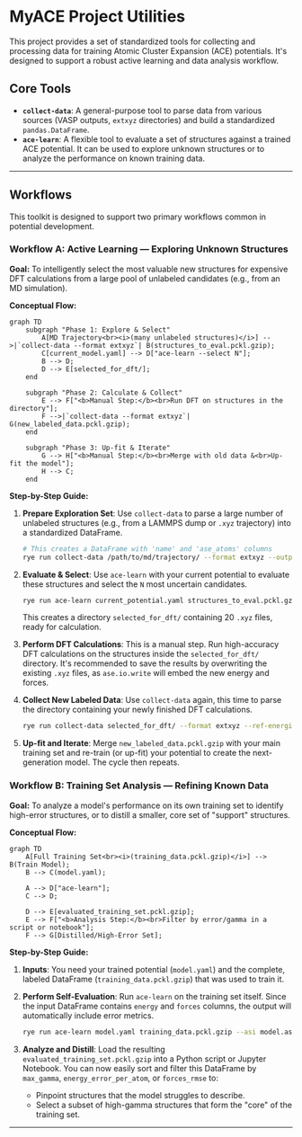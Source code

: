 # MyACE Project Utilities

This project provides a set of standardized tools for collecting and processing data for training Atomic Cluster Expansion (ACE) potentials. It's designed to support a robust active learning and data analysis workflow.

## Core Tools

- **`collect-data`**: A general-purpose tool to parse data from various sources (VASP outputs, `extxyz` directories) and build a standardized `pandas.DataFrame`.
- **`ace-learn`**: A flexible tool to evaluate a set of structures against a trained ACE potential. It can be used to explore unknown structures or to analyze the performance on known training data.

---

## Workflows

This toolkit is designed to support two primary workflows common in potential development.

### Workflow A: Active Learning — Exploring Unknown Structures

**Goal:** To intelligently select the most valuable new structures for expensive DFT calculations from a large pool of unlabeled candidates (e.g., from an MD simulation).

**Conceptual Flow:**
```mermaid
graph TD
    subgraph "Phase 1: Explore & Select"
        A[MD Trajectory<br><i>(many unlabeled structures)</i>] -->|`collect-data --format extxyz`| B(structures_to_eval.pckl.gzip);
        C[current_model.yaml] --> D["ace-learn --select N"];
        B --> D;
        D --> E[selected_for_dft/];
    end
    
    subgraph "Phase 2: Calculate & Collect"
        E --> F["<b>Manual Step:</b><br>Run DFT on structures in the directory"];
        F -->|`collect-data --format extxyz`| G(new_labeled_data.pckl.gzip);
    end

    subgraph "Phase 3: Up-fit & Iterate"
        G --> H["<b>Manual Step:</b><br>Merge with old data &<br>Up-fit the model"];
        H --> C;
    end
```

**Step-by-Step Guide:**

1.  **Prepare Exploration Set**: Use `collect-data` to parse a large number of unlabeled structures (e.g., from a LAMMPS dump or `.xyz` trajectory) into a standardized DataFrame.
    ```bash
    # This creates a DataFrame with 'name' and 'ase_atoms' columns
    rye run collect-data /path/to/md/trajectory/ --format extxyz --output structures_to_eval.pckl.gzip
    ```
2.  **Evaluate & Select**: Use `ace-learn` with your current potential to evaluate these structures and select the `N` most uncertain candidates.
    ```bash
    rye run ace-learn current_potential.yaml structures_to_eval.pckl.gzip --asi current_potential.asi --select 20 --output-selection-dir selected_for_dft
    ```
    This creates a directory `selected_for_dft/` containing 20 `.xyz` files, ready for calculation.

3.  **Perform DFT Calculations**: This is a manual step. Run high-accuracy DFT calculations on the structures inside the `selected_for_dft/` directory. It's recommended to save the results by overwriting the existing `.xyz` files, as `ase.io.write` will embed the new energy and forces.

4.  **Collect New Labeled Data**: Use `collect-data` again, this time to parse the directory containing your newly finished DFT calculations.
    ```bash
    rye run collect-data selected_for_dft/ --format extxyz --ref-energies ref.json --output new_labeled_data.pckl.gzip
    ```
5.  **Up-fit and Iterate**: Merge `new_labeled_data.pckl.gzip` with your main training set and re-train (or up-fit) your potential to create the next-generation model. The cycle then repeats.


### Workflow B: Training Set Analysis — Refining Known Data

**Goal:** To analyze a model's performance on its own training set to identify high-error structures, or to distill a smaller, core set of "support" structures.

**Conceptual Flow:**
```mermaid
graph TD
    A[Full Training Set<br><i>(training_data.pckl.gzip)</i>] --> B(Train Model);
    B --> C(model.yaml);

    A --> D["ace-learn"];
    C --> D;
    
    D --> E[evaluated_training_set.pckl.gzip];
    E --> F["<b>Analysis Step:</b><br>Filter by error/gamma in a script or notebook"];
    F --> G[Distilled/High-Error Set];
```

**Step-by-Step Guide:**

1.  **Inputs**: You need your trained potential (`model.yaml`) and the complete, labeled DataFrame (`training_data.pckl.gzip`) that was used to train it.

2.  **Perform Self-Evaluation**: Run `ace-learn` on the training set itself. Since the input DataFrame contains `energy` and `forces` columns, the output will automatically include error metrics.
    ```bash
    rye run ace-learn model.yaml training_data.pckl.gzip --asi model.asi --output-eval-df evaluated_training_set.pckl.gzip
    ```

3.  **Analyze and Distill**: Load the resulting `evaluated_training_set.pckl.gzip` into a Python script or Jupyter Notebook. You can now easily sort and filter this DataFrame by `max_gamma`, `energy_error_per_atom`, or `forces_rmse` to:
    *   Pinpoint structures that the model struggles to describe.
    *   Select a subset of high-gamma structures that form the "core" of the training set.

---